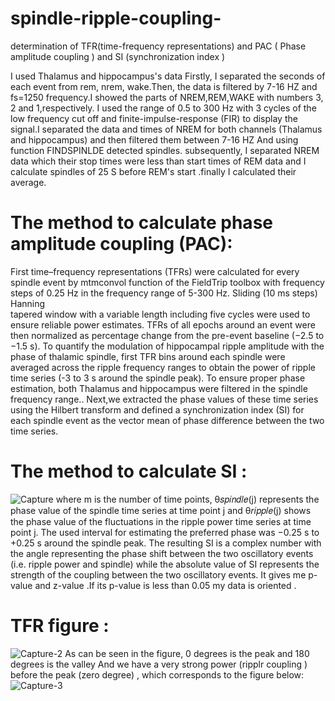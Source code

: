 # spindle-ripple-coupling-
determination of TFR(time-frequency representations) and PAC ( Phase amplitude coupling ) and SI (synchronization index  )

I used Thalamus and hippocampus's data 
Firstly, I separated the seconds of each event from rem, nrem, wake.Then, the data is filtered by 7-16 HZ and fs=1250 frequency.I showed the parts of NREM,REM,WAKE with numbers 3, 2 and 1,respectively.
I used the range of 0.5 to 300 Hz with 3 cycles of the low frequency cut off and finite-impulse-response (FIR)  to display the signal.I separated the data and times of NREM for both channels (Thalamus and hippocampus) and then filtered them between 7-16 HZ And using function FINDSPINLDE detected spindles.
subsequently, I separated NREM data which their stop times were less than start times of REM data and I calculate spindles of  25 S before REM's start .finally I calculated their average.

# The method to calculate phase amplitude coupling (PAC):
 First time–frequency representations (TFRs) were calculated for every spindle event by mtmconvol function of the FieldTrip toolbox with frequency steps of 0.25 Hz in the frequency range of 5-300 Hz. Sliding (10 ms steps) Hanning  
tapered  window with a variable length including five cycles were used to ensure reliable power estimates. TFRs of all epochs around an event were then normalized as percentage change from  the pre-event baseline (−2.5 to −1.5 s). 
To quantify the modulation of hippocampal ripple amplitude with the phase of thalamic spindle, first TFR bins around each spindle were averaged across the ripple frequency ranges to obtain the power of ripple time series (-3 to 3 s around the spindle peak). To ensure proper phase estimation, both Thalamus and hippocampus were filtered in the spindle frequency range.. Next,we extracted the phase values of these time series using the Hilbert transform and defined a synchronization index (SI) for each spindle event as the vector mean of phase difference between the two time series.

# The method to calculate SI :
![Capture](https://github.com/mohamad9014/spindle-ripple-coupling-/assets/121359931/e4509862-f7b6-49ff-bc50-5506d0522fec)
where m is the number of time points, θ𝑠𝑝𝑖𝑛𝑑𝑙𝑒(j)  represents the phase value of the spindle time series at  time point j and θ𝑟𝑖𝑝𝑝𝑙𝑒(j) shows the phase value of the fluctuations in the ripple power time series at time point j.
The used interval for estimating the preferred phase was −0.25 s to +0.25 s around the spindle peak. The resulting SI is a complex number with the angle representing  the phase shift between the two oscillatory events (i.e. ripple power and spindle) while the absolute value of SI represents the strength of the coupling between the two oscillatory events. It gives me p-value and z-value .If its p-value is less than 0.05 my data is oriented .

# TFR figure :
![Capture-2](https://github.com/mohamad9014/spindle-ripple-coupling-/assets/121359931/bd6bb2dc-88db-4af7-976c-b56b06e35d27)
As can be seen in the figure, 0 degrees is the peak and 180 degrees is the valley And we have a very strong power (ripplr coupling ) before the peak (zero degree)  , which corresponds to the figure below:
![Capture-3](https://github.com/mohamad9014/spindle-ripple-coupling-/assets/121359931/c63e2d1b-8603-436e-a4a0-29c926135ab8)


